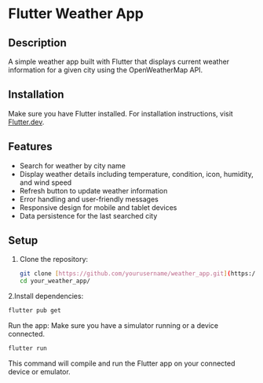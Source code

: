 # Flutter Weather App

## Description
A simple weather app built with Flutter that displays current weather information for a given city using the OpenWeatherMap API.

## Installation
Make sure you have Flutter installed. For installation instructions, visit [Flutter.dev](https://flutter.dev/docs/get-started/install).

## Features
- Search for weather by city name
- Display weather details including temperature, condition, icon, humidity, and wind speed
- Refresh button to update weather information
- Error handling and user-friendly messages
- Responsive design for mobile and tablet devices
- Data persistence for the last searched city

## Setup
1. Clone the repository:
   ```bash
   git clone [https://github.com/yourusername/weather_app.git](https://github.com/sk0618054/Flutter-Weather-App)
   cd your_weather_app/
2.Install dependencies:
   ```bash
   flutter pub get
   ```
Run the app:
   Make sure you have a simulator running or a device connected.
   ```bash
   flutter run
   ```
   This command will compile and run the Flutter app on your connected device or emulator.



